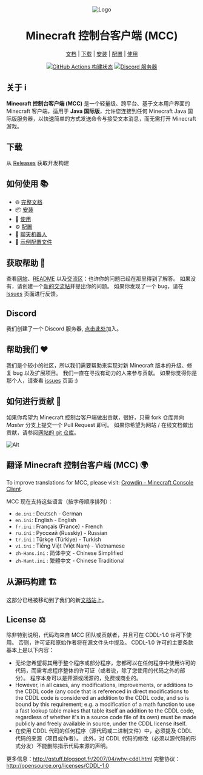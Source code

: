 <div align="center">

<img src="https://i.pics.rs/LLDhE.png" alt="Logo"/>

# Minecraft 控制台客户端 (MCC)

[文档](https://mccteam.github.io/) | [下载](#download) | [安装](https://mccteam.github.io/guide/installation.html) | [配置](https://mccteam.github.io/guide/configuration.html) | [使用](https://mccteam.github.io/guide/usage.html)

[![GitHub Actions 构建状态](https://github.com/MCCTeam/Minecraft-Console-Client/actions/workflows/build-and-release.yml/badge.svg)](https://github.com/MCCTeam/Minecraft-Console-Client/releases/latest) <a href="https://discord.gg/sfBv4TtpC9"><img src="https://img.shields.io/discord/1018553894831403028?color=5865F2&logo=discord&logoColor=white" alt="Discord 服务器" /></a>

</div>

## **关于 ℹ️**

**Minecraft 控制台客户端 (MCC)** 是一个轻量级、跨平台、基于文本用户界面的 Minecraft 客户端，适用于 **Java 国际版**，允许您连接到任何 Minecraft Java 国际版服务器，以快速简单的方式发送命令与接受文本消息，而无需打开 Minecraft 游戏。

## 下载

从 [Releases](https://github.com/MCCTeam/Minecraft-Console-Client/releases/latest) 获取开发构建

## 如何使用 📚

-   🌐 [完整文档](https://mccteam.github.io/)
-   📦 [安装](https://mccteam.github.io/guide/installation.html)
-   📖 [使用](https://mccteam.github.io/guide/usage.html)
-   ⚙️ [配置](https://mccteam.github.io/guide/configuration.html)
-   🤖 [聊天机器人](https://mccteam.github.io/guide/chat-bots.html)
-   📝 [示例配置文件](MinecraftClient/config/)

## 获取帮助 🙋

查看[网站](https://mccteam.github.io/)、[README](https://github.com/MCCTeam/Minecraft-Console-Client/tree/master/MinecraftClient/config#minecraft-console-client-user-manual) 以及[交流区](https://github.com/MCCTeam/Minecraft-Console-Client/discussions)：也许你的问题已经在那里得到了解答。 如果没有，请创建一个[新的交流帖](https://github.com/MCCTeam/Minecraft-Console-Client/discussions/new)并提出你的问题。 如果你发现了一个 bug，请在 [Issues](https://github.com/MCCTeam/Minecraft-Console-Client/issues) 页面进行反馈。

## Discord

我们创建了一个 Discord 服务器, [点击此处](https://discord.gg/sfBv4TtpC9)加入。

## 帮助我们 ❤️

我们是个较小的社区，所以我们需要帮助来实现对新 Minecraft 版本的升级、修复 bug 以及扩展项目。 我们一直在寻找有动力的人来参与贡献。 如果你觉得你是那个人，请查看 [issues](https://github.com/MCCTeam/Minecraft-Console-Client/issues?q=is%3Aissue+is%3Aopen+label%3Awaiting-for%3Acontributor) 页面 :)

## 如何进行贡献 📝

如果你希望为 Minecraft 控制台客户端做出贡献，很好，只需 fork 仓库并向 _Master_ 分支上提交一个 Pull Request 即可。 如果你希望为网站 / 在线文档做出贡献，请参阅[网站的 git 仓库](https://github.com/MCCTeam/MCCTeam.github.io)。

![Alt](https://repobeats.axiom.co/api/embed/c8a6c7c47fde8fcbe3727a21eab46e6b39dff60d.svg "Repobeats analytics image")

## 翻译 Minecraft 控制台客户端 (MCC) 🌍

To improve translations for MCC, please visit: [Crowdin - Minecraft Console Client](https://crwd.in/minecraft-console-client).

MCC 现在支持这些语言（按字母顺序排列）：
  * `de.ini` : Deutsch - German
  * `en.ini`: English - English
  * `fr.ini` : Français (France) - French
  * `ru.ini` : Русский (Russkiy) - Russian
  * `tr.ini` : Türkçe (Türkiye) - Turkish
  * `vi.ini` : Tiếng Việt (Việt Nam) - Vietnamese
  * `zh-Hans.ini` : 简体中文 - Chinese Simplified
  * `zh-Hant.ini` : 繁體中文 - Chinese Traditional

## 从源码构建 🏗️

这部分已经被移动到了我们的新[文档站](https://mccteam.github.io/guide/installation.html#building-from-the-source-code)上。

## License ⚖️

除非特别说明，代码均来自 MCC 团队或贡献者，并且可在 CDDL-1.0 许可下使用。 否则，许可证和原始作者将在源文件头中提及。 CDDL-1.0 许可的主要条款基本上是以下内容：

-   无论您希望将其用于整个程序或部分程序，您都可以在任何程序中使用许可的代码，而需考虑程序整体的许可证（或者说，除了您使用的代码之外的部分）。 程序本身可以是开源或闭源的，免费或商业的。
-   However, in all cases, any modifications, improvements, or additions to the CDDL code (any code that is referenced in direct modifications to the CDDL code is considered an addition to the CDDL code, and so is bound by this requirement; e.g. a modification of a math function to use a fast lookup table makes that table itself an addition to the CDDL code, regardless of whether it's in a source code file of its own) must be made publicly and freely available in source, under the CDDL license itself.
-   在使用 CDDL 代码的任何程序（源代码或二进制文件）中，必须提及 CDDL 代码的来源（项目或作者）。 此外，对 CDDL 代码的修改（必须以源代码的形式分发）不能删除指示代码来源的声明。

更多信息：http://qstuff.blogspot.fr/2007/04/why-cddl.html 完整协议：http://opensource.org/licenses/CDDL-1.0
